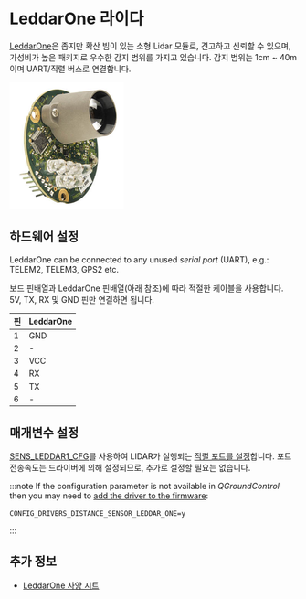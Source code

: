 # LeddarOne 라이다

[ LeddarOne](https://leddartech.com/solutions/leddarone/)은 좁지만 확산 빔이 있는 소형 Lidar 모듈로, 견고하고 신뢰할 수 있으며, 가성비가 높은 패키지로 우수한 감지 범위를 가지고 있습니다. 감지 범위는 1cm ~ 40m이며 UART/직렬 버스로 연결합니다.

<img src="../../assets/hardware/sensors/leddar_one.jpg" alt="LeddarOne 라이다 거리계" width="200px" />

## 하드웨어 설정

LeddarOne can be connected to any unused _serial port_ (UART), e.g.: TELEM2, TELEM3, GPS2 etc.

보드 핀배열과 LeddarOne 핀배열(아래 참조)에 따라 적절한 케이블을 사용합니다. 5V, TX, RX 및 GND 핀만 연결하면 됩니다.

| 핀 | LeddarOne |
| - | --------- |
| 1 | GND       |
| 2 | -         |
| 3 | VCC       |
| 4 | RX        |
| 5 | TX        |
| 6 | -         |

## 매개변수 설정

[SENS_LEDDAR1_CFG](../advanced_config/parameter_reference.md#SENS_LEDDAR1_CFG)를 사용하여 LIDAR가 실행되는 [직렬 포트를 설정](../peripherals/serial_configuration.md)합니다. 포트 전송속도는 드라이버에 의해 설정되므로, 추가로 설정할 필요는 없습니다.

:::note
If the configuration parameter is not available in _QGroundControl_ then you may need to [add the driver to the firmware](../peripherals/serial_configuration.md#parameter_not_in_firmware):

```plain
CONFIG_DRIVERS_DISTANCE_SENSOR_LEDDAR_ONE=y
```

:::

## 추가 정보

- [LeddarOne 사양 시트](https://leddartech.com/app/uploads/dlm_uploads/2021/04/Spec-Sheet_LeddarOne_V10.0_EN-1.pdf)
